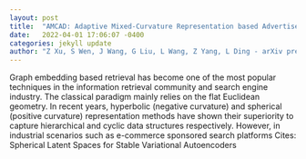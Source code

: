 ```yaml
---
layout: post
title:  "AMCAD: Adaptive Mixed-Curvature Representation based Advertisement Retrieval System"
date:   2022-04-01 17:06:07 -0400
categories: jekyll update
author: "Z Xu, S Wen, J Wang, G Liu, L Wang, Z Yang, L Ding - arXiv preprint arXiv , 2022"
---
```

Graph embedding based retrieval has become one of the most popular techniques in the information retrieval community and search engine industry. The classical paradigm mainly relies on the flat Euclidean geometry. In recent years, hyperbolic (negative curvature) and spherical (positive curvature) representation methods have shown their superiority to capture hierarchical and cyclic data structures respectively. However, in industrial scenarios such as e-commerce sponsored search platforms Cites: Spherical Latent Spaces for Stable Variational Autoencoders